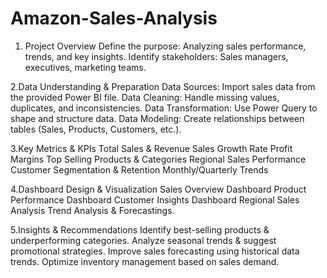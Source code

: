 # Amazon-Sales-Analysis

1. Project Overview
  Define the purpose: Analyzing sales performance, trends, and key insights.
  Identify stakeholders: Sales managers, executives, marketing teams.

2.Data Understanding & Preparation
  Data Sources: Import sales data from the provided Power BI file.
  Data Cleaning: Handle missing values, duplicates, and inconsistencies.
  Data Transformation: Use Power Query to shape and structure data.
  Data Modeling: Create relationships between tables (Sales, Products, Customers, etc.).

3.Key Metrics & KPIs
  Total Sales & Revenue
  Sales Growth Rate
  Profit Margins
  Top Selling Products & Categories
  Regional Sales Performance
  Customer Segmentation & Retention
  Monthly/Quarterly Trends

4.Dashboard Design & Visualization
  Sales Overview Dashboard
  Product Performance Dashboard
  Customer Insights Dashboard
  Regional Sales Analysis
  Trend Analysis & Forecastings.

5.Insights & Recommendations
  Identify best-selling products & underperforming categories.
  Analyze seasonal trends & suggest promotional strategies.
  Improve sales forecasting using historical data trends.
  Optimize inventory management based on sales demand.






